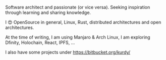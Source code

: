 Software architect and passionate (or vice versa). Seeking inspiration through learning and sharing knowledge. 

I 😍 OpenSource in general, Linux, Rust, distributed architectures and open architectures.

At the time of writing, I am using Manjaro & Arch Linux, I am exploring Dfinity, Holochain, React, IPFS, ...

I also have some projects under https://bitbucket.org/kurdy/

